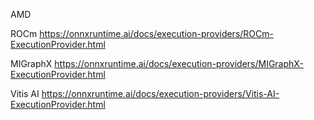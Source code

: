 AMD

ROCm 
https://onnxruntime.ai/docs/execution-providers/ROCm-ExecutionProvider.html

MIGraphX
https://onnxruntime.ai/docs/execution-providers/MIGraphX-ExecutionProvider.html

Vitis AI
https://onnxruntime.ai/docs/execution-providers/Vitis-AI-ExecutionProvider.html
